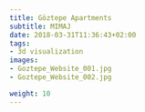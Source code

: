 ```yaml
---
title: Göztepe Apartments
subtitle: MIMAJ
date: 2018-03-31T11:36:43+02:00
tags:
- 3d visualization
images:
- Goztepe_Website_001.jpg
- Goztepe_Website_002.jpg

weight: 10
---
```



